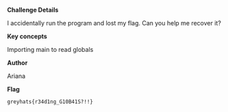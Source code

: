 **Challenge Details**

I accidentally run the program and lost my flag. Can you help me recover it?

**Key concepts**

Importing main to read globals

**Author**

Ariana

**Flag**

`greyhats{r34d1ng_G10B41S?!!}`
